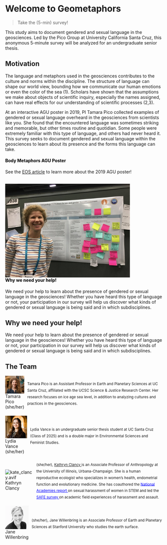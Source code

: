 # Welcome to Geometaphors 

<!-- Global site tag (gtag.js) - Google Analytics -->
<script async src="https://www.googletagmanager.com/gtag/js?id=G-1YZHSGQYW1"></script>
<script>
  window.dataLayer = window.dataLayer || [];
  function gtag(){dataLayer.push(arguments);}
  gtag('js', new Date());

  gtag('config', 'G-1YZHSGQYW1');
</script>
> Take the (5-min) survey!

This study aims to document gendered and sexual language in the geosciences. Led by the Pico Group at University California Santa Cruz, this anonymous 5-minute survey will be analyzed for an undergraduate senior thesis.

## Motivation 
The language and metaphors used in the geosciences contributes to the culture and norms within the discipline. The structure of language can shape our world view, bounding how we communicate our human emotions or even the color of the sea (1). Scholars have shown that the assumptions we make about objects of scientific inquiry, especially the names assigned, can have real effects for our understanding of scientific processes (2,3).

At an interactive AGU poster in 2019, PI Tamara Pico collected examples of gendered or sexual language overheard in the geosciences from scientists like you. She found that the encountered language was sometimes striking and memorable, but other times routine and quotidian. Some people were extremely familiar with this type of language, and others had never heard it. This survey seeks to document gendered and sexual language within the geosciences to learn about its presence and the forms this language can take.

<h4 style="color: black; text-align: left;">Body Metaphors AGU Poster</h4>

<p style="text-align: left;">See the <a href="https://eos.org/articles/body-based-jargon-can-be-harassment-when-it-turns-sexual" target="_blank">EOS article</a> to learn more about the 2019 AGU poster!</p>


<div style="text-align: left; margin-top: 30px;">
  <img src="agu_poster_bodygeo.jpg" alt="Body Metaphors AGU Poster" width="400" style="float: left; margin-right: 20px;">
</div>

<div style="clear: both; margin-top: 30px;">
  <h4 style="color: black;">Why we need your help!</h4>
  <p>We need your help to learn about the presence of gendered or sexual language in the geosciences! Whether you have heard this type of language or not, your participation in our survey will help us discover what kinds of gendered or sexual language is being said and in which subdisciplines.</p>
</div>


## Why we need your help!
We need your help to learn about the presence of gendered or sexual language in the geosciences! Whether you have heard this type of language or not, your participation in our survey will help us discover what kinds of gendered or sexual language is being said and in which subdisciplines.

## The Team

<div style="display: flex; align-items: center; margin-bottom: 20px;">
  <div style="display: flex; flex-direction: column; align-items: center; margin-right: 10px;">
    <img src="HudsonGazettephoto_sq.jpg" alt="HudsonGazettephoto_sq.jpg" width="90">
    <div>Tamara Pico (she/her)</div>
  </div>
  <div>
    <sub>  Tamara Pico is an Assistant Professor in Earth and Planetary Sciences at UC Santa Cruz, affiliated with the UCSC Science & Justice Research Center. Her research focuses on ice age sea level, in addition to analyzing cultures and practices in the geosciences.</sub>
  </div>
</div>

<div style="display: flex; align-items: center; margin-bottom: 20px;">
  <div style="display: flex; flex-direction: column; align-items: center; margin-right: 10px;">
    <img src="lyd.JPG" alt="lyd.JPG" width="90">
    <div>Lydia Vance (she/her)</div>
  </div>
  <div>
    <sub>Lydia Vance is an undergraduate senior thesis student at UC Santa Cruz (Class of 2025) and is a double major in Environmental Sciences and Feminist Studies.</sub>
  </div>
</div>

<div style="display: flex; align-items: center; margin-bottom: 20px;">
  <div style="display: flex; flex-direction: column; align-items: center; margin-right: 10px;">
    <img src="kate_clancy.avif" alt="kate_clancy.avif" width="90">
    <div>Kathryn Clancy</div>
  </div>
  <div>
    <sub> (she/her), <a href="https://clancylabs.com/" target="_blank" > Kathryn Clancy </a>  is an Associate Professor of Anthropology at the University of Illinois, Urbana-Champaign. She is a human reproductive ecologist who specializes in women’s health, endometrial function and evolutionary medicine. She has coauthored the <a href="https://www.nationalacademies.org/our-work/sexual-harassment-in-academia" target="_blank" style="color: blue;"> National Academies report </a> on sexual harassment of women in STEM and led the <a href="https://journals.plos.org/plosone/article?id=10.1371/journal.pone.0102172" target="_blank" style="color: blue;"> SAFE survey </a> on academic field experiences of harassment and assault. </sub>  
  </div>
</div>

<div style="display: flex; align-items: center; margin-bottom: 20px;">
  <div style="display: flex; flex-direction: column; align-items: center; margin-right: 10px;">
    <img src="jane-k-willenbring.webp" alt="jane-k-willenbring.webp" width="90">
    <div>Jane Willenbring</div>
  </div>
  <div>
    <sub> (she/her), Jane Willenbring is an Associate Professor of Earth and Planetary Sciences at Stanford University who studies the earth surface. </sub>
  </div>
</div>
